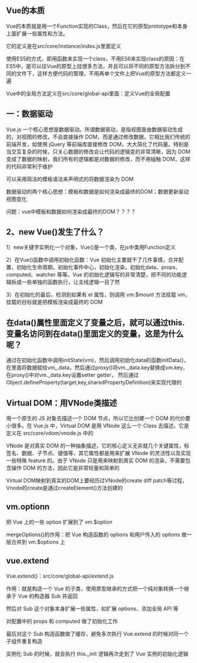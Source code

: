 ## Vue的本质

Vue的本质就是用一个Function实现的Class，然后在它的原型prototype和本身上面扩展一些属性和方法。

它的定义是在src/core/instance/index.js里面定义

使用ES5的方式，即用函数来实现一个class，不用ES6来实现class的原因：在ES5中，是可以往Vue的原型上挂很多方法，并且可以将不同的原型方法拆分到不同的文件下，这样方便代码的管理，不用再单个文件上把Vue的原型方法都定义一遍

Vue中的全局方法定义在src/core/global-api里面：定义Vue的全局配置

## 一：数据驱动

Vue.js 一个核心思想是数据驱动。所谓数据驱动，是指视图是由数据驱动生成的，对视图的修改，不会直接操作 DOM，而是通过修改数据。它相比我们传统的前端开发，如使用 jQuery 等前端库直接修改 DOM，大大简化了代码量。特别是当交互复杂的时候，只关心数据的修改会让代码的逻辑变的非常清晰，因为 DOM 变成了数据的映射，我们所有的逻辑都是对数据的修改，而不用碰触 DOM，这样的代码非常利于维护

可以采用简洁的模板语法来声明式的将数据渲染为 DOM

数据驱动的两个核心思想：模板和数据是如何渲染成最终的DOM；数据更新驱动视图变化

问题：vue中模板和数据如何渲染成最终的DOM？？？？

## 2、new Vue()发生了什么？

1）new关键字实例化一个对象，Vue()是一个类，在js中类用Function定义

2）在Vue()函数中调用初始化函数：Vue 初始化主要就干了几件事情，合并配置，初始化生命周期，初始化事件中心，初始化渲染，初始化data、props、computed、watcher 等等。Vue 的初始化逻辑写的非常清楚，把不同的功能逻辑拆成一些单独的函数执行，让主线逻辑一目了然

3）在初始化的最后，检测到如果有 el 属性，则调用 vm.$mount 方法挂载 vm，挂载的目标就是把模板渲染成最终的 DOM

## 在data()属性里面定义了变量之后，就可以通过this.变量名访问到在data()里面定义的变量，这是为什么呢？

通过在初始化函数中调用initState(vm)，然后调用初始化data的函数initData()，在里面将数据赋给vm_.data，然后通过proxy()将vm._data.key替换成vm.key，在proxy()中对vm._data.key设置setter  getter，
然后通过Object.defineProperty(target,key,sharedPropertyDefinition)来实现代理的

## Virtual  DOM：用VNode类描述

用一个原生的 JS 对象去描述一个 DOM 节点，所以它比创建一个 DOM 的代价要小很多。在 Vue.js 中，Virtual DOM 是用 VNode 这么一个 Class 去描述，它是定义在 src/core/vdom/vnode.js 中的

 VNode 是对真实 DOM 的一种抽象描述，它的核心定义无非就几个关键属性，标签名、数据、子节点、键值等，其它属性都是用来扩展 VNode 的灵活性以及实现一些特殊 feature 的。由于 VNode 只是用来映射到真实 DOM 的渲染，不需要包含操作 DOM 的方法，因此它是非常轻量和简单的

 

Virtual DOM映射到真实的DOM上要经历过VNode的create    diff   patch等过程，Vnode的create是通过createElement()方法创建的

## vm.optionn
把 Vue 上的一些 option 扩展到了 vm.$option 

mergeOptions()的作用：把 Vue 构造函数的 options 和用户传入的 options 做一层合并到 vm.$options 上

 
## vue.extend
Vue.extend()：src/core/global-api/extend.js

作用：就是构造一个 Vue 的子类，使用原型继承的方式把一个纯对象转换一个继承于 Vue 的构造器 Sub 并返回

然后对 Sub 这个对象本身扩展一些属性，如扩展 options、添加全局 API 等

对配置中的 props 和 computed 做了初始化工作

最后对这个 Sub 构造函数做了缓存，避免多次执行 Vue.extend 的时候对同一个子组件重复构造

 

实例化 Sub 的时候，就会执行 this._init 逻辑再次走到了 Vue 实例的初始化逻辑



